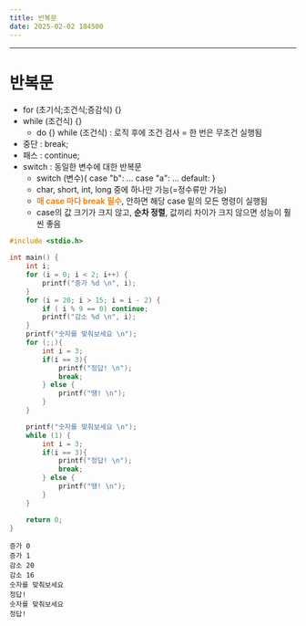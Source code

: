 ```yaml
---
title: 반복문
date: 2025-02-02 184500
---
```

---
# 반복문
* for (초기식;조건식;증감식) {}
* while (조건식) {}
  * do {} while (조건식) : 로직 후에 조건 검사 = 한 번은 무조건 실행됨
* 중단 : break;
* 패스 : continue;
* switch : 동일한 변수에 대한 반복문
  * switch (변수){ case "b": ... case "a": ... default: }
  * char, short, int, long 중에 하나만 가능(=정수류만 가능)
  * <font color = 'ff8000'><b>매 case 마다 break 필수</b></font>, 안하면 해당 case 밑의 모든 명령이 실행됨
  * case의 값 크기가 크지 않고, **순차 정렬**, 값끼리 차이가 크지 않으면 성능이 훨씬 좋음

```c
#include <stdio.h>

int main() {
    int i;
    for (i = 0; i < 2; i++) {
        printf("증가 %d \n", i);
    }
    for (i = 20; i > 15; i = i - 2) {
        if ( i % 9 == 0) continue;
        printf("감소 %d \n", i);
    }
    printf("숫자를 맞춰보세요 \n");
    for (;;){
        int i = 3;
        if(i == 3){
            printf("정답! \n");
            break;
        } else {
            printf("땡! \n");
        }
    }

    printf("숫자를 맞춰보세요 \n");
    while (1) {
        int i = 3;
        if(i == 3){
            printf("정답! \n");
            break;
        } else {
            printf("땡! \n");
        }
    }

    return 0;
}
```

```text
증가 0 
증가 1 
감소 20 
감소 16 
숫자를 맞춰보세요 
정답! 
숫자를 맞춰보세요 
정답! 
```
